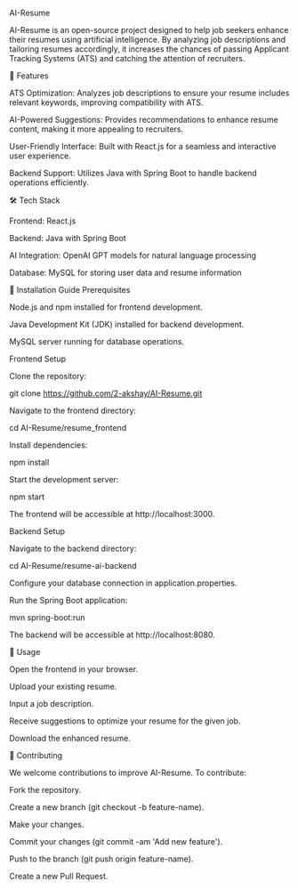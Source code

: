 AI-Resume

AI-Resume is an open-source project designed to help job seekers enhance their resumes using artificial intelligence. By analyzing job descriptions and tailoring resumes accordingly, it increases the chances of passing Applicant Tracking Systems (ATS) and catching the attention of recruiters.

📌 Features

ATS Optimization: Analyzes job descriptions to ensure your resume includes relevant keywords, improving compatibility with ATS.

AI-Powered Suggestions: Provides recommendations to enhance resume content, making it more appealing to recruiters.

User-Friendly Interface: Built with React.js for a seamless and interactive user experience.

Backend Support: Utilizes Java with Spring Boot to handle backend operations efficiently.

🛠️ Tech Stack

Frontend: React.js

Backend: Java with Spring Boot

AI Integration: OpenAI GPT models for natural language processing

Database: MySQL for storing user data and resume information

🚀 Installation Guide
Prerequisites

Node.js and npm installed for frontend development.

Java Development Kit (JDK) installed for backend development.

MySQL server running for database operations.

Frontend Setup

Clone the repository:

git clone https://github.com/2-akshay/AI-Resume.git


Navigate to the frontend directory:

cd AI-Resume/resume_frontend


Install dependencies:

npm install


Start the development server:

npm start


The frontend will be accessible at http://localhost:3000.

Backend Setup

Navigate to the backend directory:

cd AI-Resume/resume-ai-backend


Configure your database connection in application.properties.

Run the Spring Boot application:

mvn spring-boot:run


The backend will be accessible at http://localhost:8080.

🧪 Usage

Open the frontend in your browser.

Upload your existing resume.

Input a job description.

Receive suggestions to optimize your resume for the given job.

Download the enhanced resume.

🤝 Contributing

We welcome contributions to improve AI-Resume. To contribute:

Fork the repository.

Create a new branch (git checkout -b feature-name).

Make your changes.

Commit your changes (git commit -am 'Add new feature').

Push to the branch (git push origin feature-name).

Create a new Pull Request.
